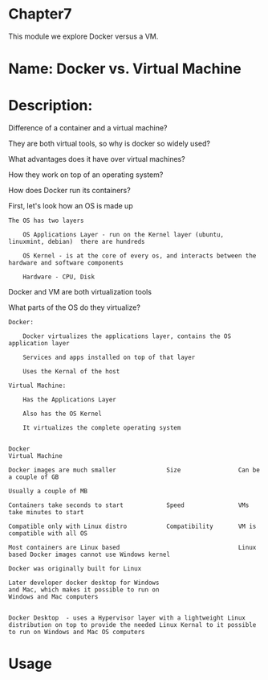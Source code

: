 # Chapter7
This module we explore Docker versus a VM.

# Name: Docker vs. Virtual Machine

# Description: 

Difference of a container and a virtual machine?

They are both virtual tools, so why is docker so widely used?

What advantages does it have over virtual machines?

How they work on top of an operating system?

How does Docker run its containers?

First, let's look how an OS is made up

    The OS has two layers

        OS Applications Layer - run on the Kernel layer (ubuntu, linuxmint, debian)  there are hundreds

        OS Kernel - is at the core of every os, and interacts between the hardware and software components

        Hardware - CPU, Disk

Docker and VM are both virtualization tools

What parts of the OS do they virtualize?

    Docker:

        Docker virtualizes the applications layer, contains the OS application layer

        Services and apps installed on top of that layer

        Uses the Kernal of the host

    Virtual Machine:

        Has the Applications Layer

        Also has the OS Kernel

        It virtualizes the complete operating system


    Docker                                                          Virtual Machine

    Docker images are much smaller              Size                Can be a couple of GB

    Usually a couple of MB                                          

    Containers take seconds to start            Speed               VMs take minutes to start

    Compatible only with Linux distro           Compatibility       VM is compatible with all OS

    Most containers are Linux based                                 Linux based Docker images cannot use Windows kernel

    Docker was originally built for Linux                           
        
    Later developer docker desktop for Windows
    and Mac, which makes it possible to run on
    Windows and Mac computers


    Docker Desktop  - uses a Hypervisor layer with a lightweight Linux distribution on top to provide the needed Linux Kernal to it possible to run on Windows and Mac OS computers
    



# Usage


    